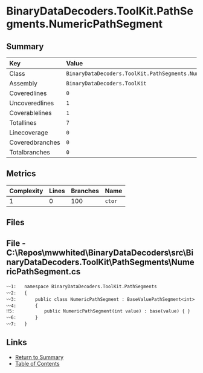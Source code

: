 ﻿# BinaryDataDecoders.ToolKit.PathSegments.NumericPathSegment

## Summary

| Key             | Value                                                        |
| :-------------- | :----------------------------------------------------------- |
| Class           | `BinaryDataDecoders.ToolKit.PathSegments.NumericPathSegment` |
| Assembly        | `BinaryDataDecoders.ToolKit`                                 |
| Coveredlines    | `0`                                                          |
| Uncoveredlines  | `1`                                                          |
| Coverablelines  | `1`                                                          |
| Totallines      | `7`                                                          |
| Linecoverage    | `0`                                                          |
| Coveredbranches | `0`                                                          |
| Totalbranches   | `0`                                                          |

## Metrics

| Complexity | Lines | Branches | Name    |
| :--------- | :---- | :------- | :------ |
| 1          | 0     | 100      | `ctor`  |

## Files

## File - C:\Repos\mwwhited\BinaryDataDecoders\src\BinaryDataDecoders.ToolKit\PathSegments\NumericPathSegment.cs

```CSharp
〰1:   namespace BinaryDataDecoders.ToolKit.PathSegments
〰2:   {
〰3:       public class NumericPathSegment : BaseValuePathSegment<int>
〰4:       {
‼5:           public NumericPathSegment(int value) : base(value) { }
〰6:       }
〰7:   }
```

## Links

* [Return to Summary](Summary.md)
* [Table of Contents](../TOC.md)

